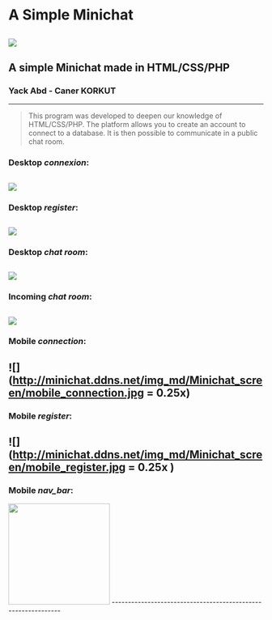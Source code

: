 # A Simple Minichat
 
![](https://pandao.github.io/editor.md/images/logos/editormd-logo-180x180.png)
--------------------------------------------------------------
## A simple Minichat made in HTML/CSS/PHP
### Yack Abd - Caner KORKUT
--------------------------------------------------------------
> This program was developed to deepen our knowledge of HTML/CSS/PHP. The platform allows you to create an account to connect to a database. It is then possible to communicate in a public chat room.
### Desktop *connexion*:
![](http://minichat.ddns.net/img_md/Minichat_screen/desktop_connection.JPG)
--------------------------------------------------------------
### Desktop *register*:
![](http://minichat.ddns.net/img_md/Minichat_screen/desktop_register.JPG)
--------------------------------------------------------------
### Desktop *chat room*:
![](http://minichat.ddns.net/img_md/Minichat_screen/desktop_chat_room.JPG)
--------------------------------------------------------------
### Incoming *chat room*:
![](http://minichat.ddns.net/img_md/Minichat_screen/Incomming_chat_room.JPG)  
--------------------------------------------------------------
### Mobile *connection*:
![](http://minichat.ddns.net/img_md/Minichat_screen/mobile_connection.jpg = 0.25x)
--------------------------------------------------------------
### Mobile *register*:
![](http://minichat.ddns.net/img_md/Minichat_screen/mobile_register.jpg = 0.25x )
--------------------------------------------------------------
### Mobile *nav_bar*:
<img src="http://minichat.ddns.net/img_md/Minichat_screen/mobile_nav_bar.jpg" width="200" height="200" />
--------------------------------------------------------------

